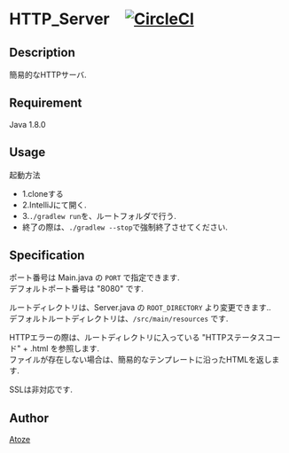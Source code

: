# HTTP_Server　[![CircleCI](https://circleci.com/gh/Atoze/HTTP_Server.svg?style=svg)](https://circleci.com/gh/Atoze/HTTP_Server)

## Description
簡易的なHTTPサーバ.

## Requirement
Java 1.8.0

## Usage
起動方法　　
* 1.cloneする　　
* 2.IntelliJにて開く.　
* 3.`./gradlew run`を、ルートフォルダで行う.　
* 終了の際は、`./gradlew --stop`で強制終了させてください.

## Specification
ポート番号は Main.java の `PORT` で指定できます.<br>
デフォルトポート番号は "8080" です.

ルートディレクトリは、Server.java の `ROOT_DIRECTORY` より変更できます..<br>
デフォルトルートディレクトリは、`/src/main/resources` です.

HTTPエラーの際は、ルートディレクトリに入っている "HTTPステータスコード" + .html を参照します.<br>
ファイルが存在しない場合は、簡易的なテンプレートに沿ったHTMLを返します.

SSLは非対応です.

## Author
[Atoze](https://github.com/Atoze)
